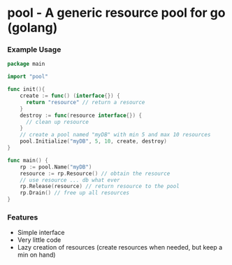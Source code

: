 # pool - A generic resource pool for go (golang)

### Example Usage

```go
package main

import "pool"

func init(){
	create := func() (interface{}) {
	  return "resource" // return a resource
	}
	destroy := func(resource interface{}) {
	  // clean up resource
	}
	// create a pool named "myDB" with min 5 and max 10 resources
	pool.Initialize("myDB", 5, 10, create, destroy) 	
}

func main() {
	rp := pool.Name("myDB")
	resource := rp.Resource() // obtain the resource
	// use resource ... db what ever
	rp.Release(resource) // return resource to the pool
	rp.Drain() // free up all resources
}
```

### Features

- Simple interface
- Very little code
- Lazy creation of resources (create resources when needed, but keep a min on hand)


